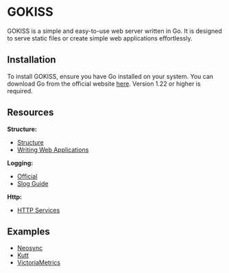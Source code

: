 # GOKISS

GOKISS is a simple and easy-to-use web server written in Go. It is designed to serve static files or create simple web applications effortlessly.

## Installation

To install GOKISS, ensure you have Go installed on your system. You can download Go from the official website [here](https://golang.org/). Version 1.22 or higher is required.

## Resources

**Structure:**
- [Structure](https://go.dev/doc/modules/layout)
- [Writing Web Applications](https://golang.org/doc/articles/wiki/)

**Logging:**
- [Official](https://pkg.go.dev/log)
- [Slog Guide](https://betterstack.com/community/guides/logging/logging-in-go/#getting-started-with-slog)

**Http:**
- [HTTP Services](https://grafana.com/blog/2024/02/09/how-i-write-http-services-in-go-after-13-years/#maker-funcs-return-the-handler)


## Examples

- [Neosync](https://github.com/nucleuscloud/neosync)
- [Kutt](https://github.com/thedevs-network/kutt)
- [VictoriaMetrics](https://github.com/VictoriaMetrics/VictoriaMetrics)